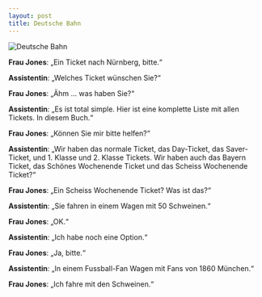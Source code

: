 ```yaml
---
layout: post
title: Deutsche Bahn
---
```


![Deutsche Bahn](/images/deutsche-bahn.jpg "Deutsche Bahn")

**Frau Jones**: „Ein Ticket nach Nürnberg, bitte.“

**Assistentin**: „Welches Ticket wünschen Sie?“

**Frau Jones**: „Ähm … was haben Sie?“

**Assistentin**: „Es ist total simple. Hier ist eine komplette Liste mit allen Tickets. In diesem Buch.“

**Frau Jones**: „Können Sie mir bitte helfen?“

**Assistentin**: „Wir haben das normale Ticket, das Day-Ticket, das Saver-Ticket, und 1. Klasse und 2. Klasse Tickets. Wir haben auch das Bayern Ticket, das Schönes Wochenende Ticket und das Scheiss Wochenende Ticket?“

**Frau Jones**: „Ein Scheiss Wochenende Ticket? Was ist das?“

**Assistentin**: „Sie fahren in einem Wagen mit 50 Schweinen.“

**Frau Jones**: „OK.“

**Assistentin**: „Ich habe noch eine Option.“

**Frau Jones**: „Ja, bitte.“

**Assistentin**: „In einem Fussball-Fan Wagen mit Fans von 1860 München.“

**Frau Jones**: „Ich fahre mit den Schweinen.“
